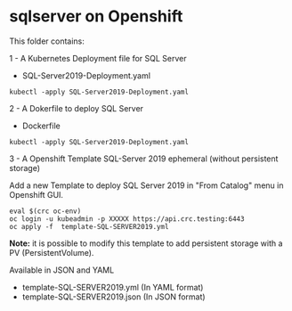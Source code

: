 # sqlserver on Openshift

This folder contains:

1 - A Kubernetes Deployment file for SQL Server 
- SQL-Server2019-Deployment.yaml
```shell
kubectl -apply SQL-Server2019-Deployment.yaml
```

2 - A Dokerfile to deploy SQL Server
- Dockerfile
```shell
kubectl -apply SQL-Server2019-Deployment.yaml
```

3 - A Openshift Template SQL-Server 2019 ephemeral (without persistent storage)

Add a new Template to deploy SQL Server 2019 in "From Catalog" menu in Openshift GUI.

```shell
eval $(crc oc-env)
oc login -u kubeadmin -p XXXXX https://api.crc.testing:6443
oc apply -f  template-SQL-SERVER2019.yml
```

**Note:** it is possible to modify this template to add persistent storage with a PV (PersistentVolume).

Available in JSON and YAML
- template-SQL-SERVER2019.yml (In YAML format)
- template-SQL-SERVER2019.json (In JSON format)
